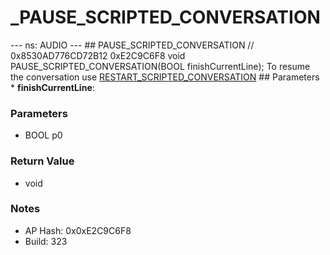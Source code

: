 # _PAUSE_SCRIPTED_CONVERSATION

--- ns: AUDIO --- ## PAUSE_SCRIPTED_CONVERSATION  // 0x8530AD776CD72B12 0xE2C9C6F8 void PAUSE_SCRIPTED_CONVERSATION(BOOL finishCurrentLine);  To resume the conversation use [RESTART_SCRIPTED_CONVERSATION](#_0x9AEB285D1818C9AC)  ## Parameters * **finishCurrentLine**:

### Parameters
* BOOL p0

### Return Value
* void

### Notes
* AP Hash: 0x0xE2C9C6F8
* Build: 323

